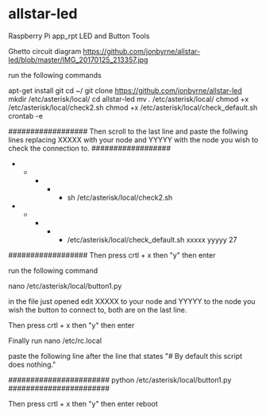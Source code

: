 # allstar-led
Raspberry Pi app_rpt LED and Button Tools

Ghetto circuit diagram https://github.com/jonbyrne/allstar-led/blob/master/IMG_20170125_213357.jpg


run the following commands

apt-get install git
cd ~/
git clone https://github.com/jonbyrne/allstar-led
mkdir /etc/asterisk/local/
cd allstar-led
mv *.* /etc/asterisk/local/
chmod +x /etc/asterisk/local/check2.sh
chmod +x /etc/asterisk/local/check_default.sh
crontab -e

##################
Then scroll to the last line and paste the follwing lines replacing XXXXX with your node and YYYYY with the node you wish to check the connection to.
##################

* * * * * sh /etc/asterisk/local/check2.sh
* * * * * /etc/asterisk/local/check_default.sh xxxxx yyyyy 27

##################
Then press crtl + x
then "y"
then enter

run the following command

nano /etc/asterisk/local/button1.py

in the file just opened edit XXXXX to your node and YYYYY to the node you wish the button to connect to, both are on the last line.

Then press crtl + x
then "y"
then enter

Finally run
nano /etc/rc.local

paste the following line after the line that states "# By default this script does nothing."


#######################
python /etc/asterisk/local/button1.py
#######################

Then press crtl + x
then "y"
then enter
reboot


